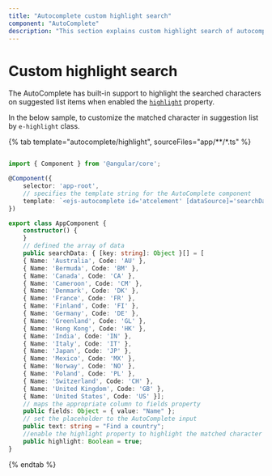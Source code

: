 ```yaml
---
title: "Autocomplete custom highlight search"
component: "AutoComplete"
description: "This section explains custom highlight search of autocomplete control."
---
```


# Custom highlight search

The AutoComplete has built-in support to highlight the searched characters on suggested list items when
enabled the [`highlight`](../../api/auto-complete/#highlight) property.

In the below sample, to customize the matched character in suggestion list by `e-highlight` class.

{% tab template="autocomplete/highlight", sourceFiles="app/**/*.ts" %}

```typescript

import { Component } from '@angular/core';

@Component({
    selector: 'app-root',
    // specifies the template string for the AutoComplete component
    template: `<ejs-autocomplete id='atcelement' [dataSource]='searchData' [fields]='fields' [placeholder]='text' [highlight]='highlight'></ejs-autocomplete>`
})

export class AppComponent {
    constructor() {
    }
    // defined the array of data
    public searchData: { [key: string]: Object }[] = [
    { Name: 'Australia', Code: 'AU' },
    { Name: 'Bermuda', Code: 'BM' },
    { Name: 'Canada', Code: 'CA' },
    { Name: 'Cameroon', Code: 'CM' },
    { Name: 'Denmark', Code: 'DK' },
    { Name: 'France', Code: 'FR' },
    { Name: 'Finland', Code: 'FI' },
    { Name: 'Germany', Code: 'DE' },
    { Name: 'Greenland', Code: 'GL' },
    { Name: 'Hong Kong', Code: 'HK' },
    { Name: 'India', Code: 'IN' },
    { Name: 'Italy', Code: 'IT' },
    { Name: 'Japan', Code: 'JP' },
    { Name: 'Mexico', Code: 'MX' },
    { Name: 'Norway', Code: 'NO' },
    { Name: 'Poland', Code: 'PL' },
    { Name: 'Switzerland', Code: 'CH' },
    { Name: 'United Kingdom', Code: 'GB' },
    { Name: 'United States', Code: 'US' }];
    // maps the appropriate column to fields property
    public fields: Object = { value: "Name" };
    // set the placeholder to the AutoComplete input
    public text: string = "Find a country";
    //enable the highlight property to highlight the matched character in suggestion list
    public highlight: Boolean = true;
}

```

{% endtab %}
